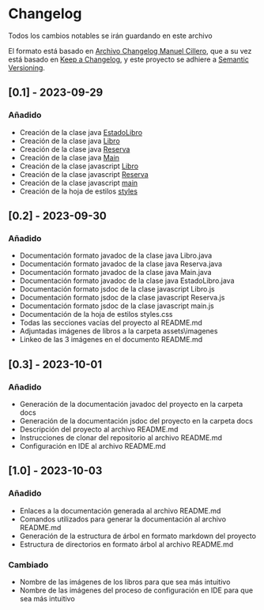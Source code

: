 # Changelog
Todos los cambios notables se irán guardando en este archivo

El formato está basado en [Archivo Changelog Manuel Cillero](https://manuel.cillero.es/doc/apuntes-tic/documentacion-proyectos/archivo-changelog/), que a su vez está basado en [Keep a Changelog](https://keepachangelog.com), y este proyecto se adhiere a [Semantic Versioning](https://semver.org).

## [0.1] - 2023-09-29
### Añadido

- Creación de la clase java [EstadoLibro](\src\java\EstadoLibro.java)
- Creación de la clase java [Libro](\src\java\Libro.java)
- Creación de la clase java [Reserva](\src\java\Reserva.java)
- Creación de la clase java [Main](\src\java\Main.java)
- Creación de la clase javascript [Libro](\src\js\Libro.js)
- Creación de la clase javascript [Reserva](\src\js\Reserva.js)
- Creación de la clase javascript [main](\src\js\main.js)
- Creación de la hoja de estilos [styles](\src\css\styles.css)

## [0.2] - 2023-09-30
### Añadido

- Documentación formato javadoc de la clase java Libro.java
- Documentación formato javadoc de la clase java Reserva.java
- Documentación formato javadoc de la clase java Main.java
- Documentación formato javadoc de la clase java EstadoLibro.java
- Documentación formato jsdoc de la clase javascript Libro.js
- Documentación formato jsdoc de la clase javascript Reserva.js
- Documentación formato jsdoc de la clase javascript main.js
- Documentación de la hoja de estilos styles.css
- Todas las secciones vacías del proyecto al README.md
- Adjuntadas imágenes de libros a la carpeta assets\imagenes
- Linkeo de las 3 imágenes en el documento README.md 

## [0.3] - 2023-10-01
### Añadido

- Generación de la documentación javadoc del proyecto en la carpeta docs
- Generación de la documentación jsdoc del proyecto en la carpeta docs
- Descripción del proyecto al archivo README.md
- Instrucciones de clonar del repositorio al archivo README.md
- Configuración en IDE al archivo README.md

## [1.0] - 2023-10-03
### Añadido

- Enlaces a la documentación generada al archivo README.md
- Comandos utilizados para generar la documentación al archivo README.md
- Generación de la estructura de árbol en formato markdown del proyecto
- Estructura de directorios en formato árbol al archivo README.md

### Cambiado

- Nombre de las imágenes de los libros para que sea más intuitivo
- Nombre de las imágenes del proceso de configuración en IDE para que sea más intuitivo